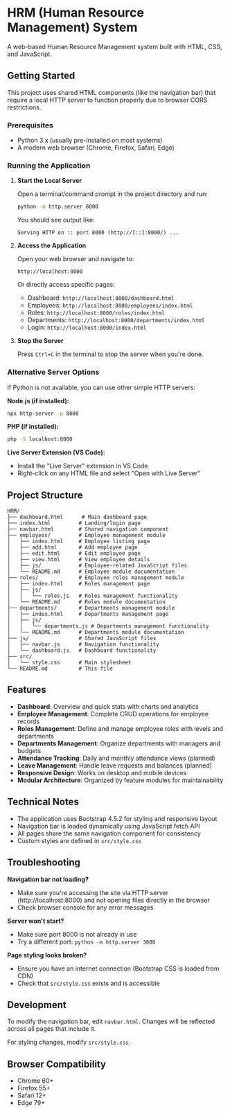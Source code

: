 # HRM (Human Resource Management) System

A web-based Human Resource Management system built with HTML, CSS, and JavaScript.

## Getting Started

This project uses shared HTML components (like the navigation bar) that require a local HTTP server to function properly due to browser CORS restrictions.

### Prerequisites

- Python 3.x (usually pre-installed on most systems)
- A modern web browser (Chrome, Firefox, Safari, Edge)

### Running the Application

1. **Start the Local Server**
   
   Open a terminal/command prompt in the project directory and run:
   ```bash
   python -m http.server 8000
   ```
   
   You should see output like:
   ```
   Serving HTTP on :: port 8000 (http://[::]:8000/) ...
   ```

2. **Access the Application**
   
   Open your web browser and navigate to:
   ```
   http://localhost:8000
   ```
   
   Or directly access specific pages:
   - Dashboard: `http://localhost:8000/dashboard.html`
   - Employees: `http://localhost:8000/employees/index.html`
   - Roles: `http://localhost:8000/roles/index.html`
   - Departments: `http://localhost:8000/departments/index.html`
   - Login: `http://localhost:8000/index.html`

3. **Stop the Server**
   
   Press `Ctrl+C` in the terminal to stop the server when you're done.

### Alternative Server Options

If Python is not available, you can use other simple HTTP servers:

**Node.js (if installed):**
```bash
npx http-server -p 8000
```

**PHP (if installed):**
```bash
php -S localhost:8000
```

**Live Server Extension (VS Code):**
- Install the "Live Server" extension in VS Code
- Right-click on any HTML file and select "Open with Live Server"

## Project Structure

```
HRM/
├── dashboard.html      # Main dashboard page
├── index.html         # Landing/login page
├── navbar.html        # Shared navigation component
├── employees/         # Employee management module
│   ├── index.html     # Employee listing page
│   ├── add.html       # Add employee page
│   ├── edit.html      # Edit employee page
│   ├── view.html      # View employee details
│   ├── js/            # Employee-related JavaScript files
│   └── README.md      # Employee module documentation
├── roles/             # Employee roles management module
│   ├── index.html     # Roles management page
│   ├── js/
│   │   └── roles.js   # Roles management functionality
│   └── README.md      # Roles module documentation
├── departments/       # Departments management module
│   ├── index.html     # Departments management page
│   ├── js/
│   │   └── departments.js # Departments management functionality
│   └── README.md      # Departments module documentation
├── js/                # Shared JavaScript files
│   ├── navbar.js      # Navigation functionality
│   └── dashboard.js   # Dashboard functionality
├── src/
│   └── style.css      # Main stylesheet
└── README.md          # This file
```

## Features

- **Dashboard**: Overview and quick stats with charts and analytics
- **Employee Management**: Complete CRUD operations for employee records
- **Roles Management**: Define and manage employee roles with levels and departments
- **Departments Management**: Organize departments with managers and budgets
- **Attendance Tracking**: Daily and monthly attendance views (planned)
- **Leave Management**: Handle leave requests and balances (planned)
- **Responsive Design**: Works on desktop and mobile devices
- **Modular Architecture**: Organized by feature modules for maintainability

## Technical Notes

- The application uses Bootstrap 4.5.2 for styling and responsive layout
- Navigation bar is loaded dynamically using JavaScript fetch API
- All pages share the same navigation component for consistency
- Custom styles are defined in `src/style.css`

## Troubleshooting

**Navigation bar not loading?**
- Make sure you're accessing the site via HTTP server (http://localhost:8000) and not opening files directly in the browser
- Check browser console for any error messages

**Server won't start?**
- Make sure port 8000 is not already in use
- Try a different port: `python -m http.server 3000`

**Page styling looks broken?**
- Ensure you have an internet connection (Bootstrap CSS is loaded from CDN)
- Check that `src/style.css` exists and is accessible

## Development

To modify the navigation bar, edit `navbar.html`. Changes will be reflected across all pages that include it.

For styling changes, modify `src/style.css`.

## Browser Compatibility

- Chrome 60+
- Firefox 55+
- Safari 12+
- Edge 79+